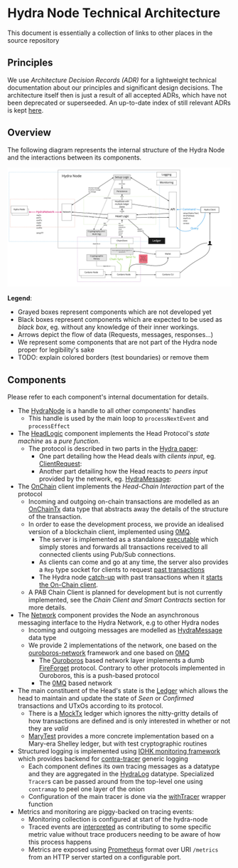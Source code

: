 # Hydra Node Technical Architecture

This document is essentially a collection of links to other places in the source repository

## Principles

We use _Architecture Decision Records (ADR)_ for a lightweight technical
documentation about our principles and significant design decisions. The
architecture itself then is just a result of all accepted ADRs, which have not
been deprecated or superseeded. An up-to-date index of still relevant ADRs is
kept [here](./adr/README.md).

## Overview

The following diagram represents the internal structure of the Hydra Node and the interactions between its components.

![](images/hydra-components.jpg)

**Legend**:
- Grayed boxes represent components which are not developed yet
- Black boxes represent components which are expected to be used as _black box_, eg. without any knowledge of their inner workings.
- Arrows depict the flow of data (Requests, messages, responses...)
- We represent some components that are not part of the Hydra node proper for legibility's sake
- TODO: explain colored borders (test boundaries) or remove them

## Components

Please refer to each component's internal documentation for details.

* The [HydraNode](../hydra-node/src/Hydra/Node.hs) is a handle to all other components' handles
  * This handle is used by the main loop to `processNextEvent` and `processEffect`
* The [HeadLogic](../hydra-node/src/Hydra/HeadLogic.hs) component implements the Head Protocol's _state machine_ as a _pure function_.
  * The protocol is described in two parts in the [Hydra paper](https://iohk.io/en/research/library/papers/hydrafast-isomorphic-state-channels/):
    * One part detailing how the Head deals with _clients input_, eg. [ClientRequest](../hydra-node/src/Hydra/HeadLogic.hs#L47):
    * Another part detailing how the Head reacts to _peers input_ provided by the network, eg. [HydraMessage](..//hydra-node/src/Hydra/HeadLogic.hs#L68):
* The [OnChain](../hydra-node/src/Hydra/Node.hs#L171) client implements the _Head-Chain Interaction_ part of the protocol
  * Incoming and outgoing on-chain transactions are modelled as an [OnChainTx](../hydra-node/src/Hydra/HeadLogic.hs#L77) data type that abstracts away the details of the structure of the transaction.
  * In order to ease the development process, we provide an idealised version of a blockchain client, implemented using [0MQ](https://zeromq.org/).
    * The server is implemented as a standalone [executable](../hydra-node/exe/mock-chain/Main.hs) which simply stores and forwards all transactions received to all connected clients using Pub/Sub connections.
    * As clients can come and go at any time, the server also provides a `Rep` type socket for clients to request [past transactions](../hydra-node/src/Hydra/Chain/ZeroMQ.hs#L108)
    * The Hydra node [catch-up](../hydra-node/src/Hydra/Chain/ZeroMQ.hs#L144) with past transactions when it [starts the On-Chain client](../hydra-node/exe/hydra-node/Main.hs#L40).
  * A PAB Chain Client is planned for development but is not currently implemented, see the _Chain Client and Smart Contracts_ section for more details.
* The [Network](../hydra-node/src/Hydra/Network.hs) component provides the Node an asynchronous messaging interface to the Hydra Network, e.g to other Hydra nodes
  * Incoming and outgoing messages are modelled as [HydraMessage](../hydra-node/src/Hydra/HeadLogic.hs#L68) data type
  * We provide 2 implementations of the network, one based on the [ouroboros-network](https://github.com/input-output-hk/ouroboros-network/tree/master/ouroboros-network-framework) framework and one based on [0MQ](https://zeromq.org/)
    * The [Ouroboros](../hydra-node/src/Hydra/Network/Ouroboros.hs) based network layer implements a dumb [FireForget](../hydra-node/src/Hydra/Network/Ouroboros/Type.hs) protocol. Contrary to other protocols implemented in Ouroboros, this is a push-based protocol
    * The [0MQ](../hydra-node/src/Hydra/Network/ZeroMQ.hs) based network
* The main constituent of the Head's state is the [Ledger](../hydra-node/src/Hydra/Ledger.hs) which allows the head to maintain and update the state of _Seen_ or _Confirmed_ transactions and UTxOs according to its protocol.
  * There is a [MockTx](../hydra-node/src/Hydra/Ledger/Mock.hs) ledger which ignores the nitty-gritty details of how transactions are defined and is only interested in whether or not they are _valid_
  * [MaryTest](../hydra-node/src/Hydra/Ledger/MaryTest.hs) provides a more concrete implementation based on a Mary-era Shelley ledger, but with test cryptographic routines
* Structured logging is implemented using [IOHK monitoring framework](https://github.com/input-output-hk/iohk-monitoring-framework) which provides backend for [contra-tracer](https://hackage.haskell.org/package/contra-tracer) generic logging
  * Each component defines its own tracing messages as a datatype and they are aggregated in the [HydraLog](../hydra-node/src/Hydra/Logging/Messages.hs) datatype. Specialized `Tracer`s can be passed around from the top-level one using `contramap` to peel one layer of the onion
  * Configuration of the main tracer is done via the [withTracer](../hydra-node/src/Hydra/Logging.hs) wrapper function
* Metrics and monitoring are piggy-backed on tracing events:
  * Monitoring collection is configured at start of the hydra-node
  * Traced events are [interpreted](../hydra-node/src/Hydra/Logging/Monitoring.hs) as contributing to some specific metric value without trace producers needing to be aware of how this process happens
  * Metrics are exposed using [Prometheus](https://prometheus.io/docs/instrumenting/exposition_formats/) format over URI `/metrics` from an HTTP server started on a configurable port.
